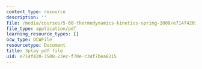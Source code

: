 ```yaml
---
content_type: resource
description: ''
file: /media/courses/5-60-thermodynamics-kinetics-spring-2008/e714f420350823ecf70ec34f7bea8215_wCSl5eeMSDY.pdf
file_type: application/pdf
learning_resource_types: []
ocw_type: OCWFile
resourcetype: Document
title: 3play pdf file
uid: e714f420-3508-23ec-f70e-c34f7bea8215
---
```

